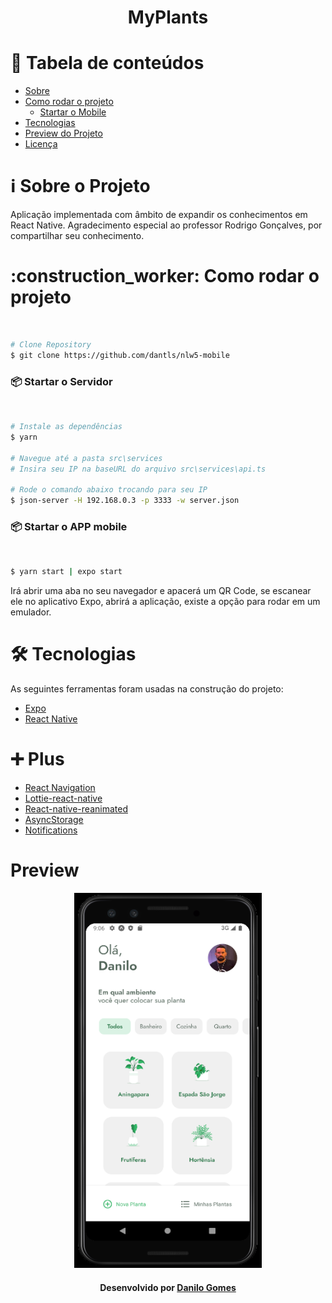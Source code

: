 <h1 align="center" name="title">MyPlants</h1>


# :pushpin: Tabela de conteúdos
<!--ts-->
   * [Sobre](#sobre)
   * [Como rodar o projeto](#run)
      * [Startar o Mobile](#api)
   * [Tecnologias](#tecnologias)
   * [Preview do Projeto](#preview)
   * [Licença](#license)
<!--te-->


<h1 name="sobre">ℹ Sobre o Projeto</h1>
Aplicação implementada com âmbito de expandir os conhecimentos em React Native.
Agradecimento especial ao professor Rodrigo Gonçalves, por compartilhar seu conhecimento.

<h1 name="run">:construction_worker: Como rodar o projeto</h1> <br>

```bash
# Clone Repository
$ git clone https://github.com/dantls/nlw5-mobile
```


<h3 name='app'>📦 Startar o Servidor</h3><br>

```bash
# Instale as dependências
$ yarn

# Navegue até a pasta src\services
# Insira seu IP na baseURL do arquivo src\services\api.ts

# Rode o comando abaixo trocando para seu IP
$ json-server -H 192.168.0.3 -p 3333 -w server.json
```


<h3 name='api'>📦 Startar o APP mobile</h3><br>

```bash
$ yarn start | expo start
```

Irá abrir uma aba no seu navegador e apacerá um QR Code, se escanear ele no aplicativo Expo, abrirá a aplicação, existe a opção para rodar em um emulador.

<h1 name="tecnologias">🛠 Tecnologias</h1>

As seguintes ferramentas foram usadas na construção do projeto:

- [Expo](https://expo.io/)
- [React Native](https://reactnative.dev/)

<h1 name="tecnologias">➕ Plus</h1>

- [React Navigation](https://reactnavigation.org/)
- [Lottie-react-native](https://docs.expo.dev/versions/latest/sdk/lottie/)
- [React-native-reanimated](https://docs.expo.dev/versions/latest/sdk/reanimated/)
- [AsyncStorage](https://docs.expo.dev/versions/v42.0.0/sdk/async-storage/)
- [Notifications](https://docs.expo.dev/versions/v42.0.0/sdk/notifications/)

<h1 name="preview">Preview</h1>

<p align="center">
  <img src="https://github.com/dantls/nlw5-mobile/blob/master/assets/image.png" height=600 width=300 alt="previous" />
</p>


<h4 name="license" align="center">
    Desenvolvido por <a href="https://www.linkedin.com/in/danilo-gomes-394459103/" target="_blank">Danilo Gomes</a>
</h4>
